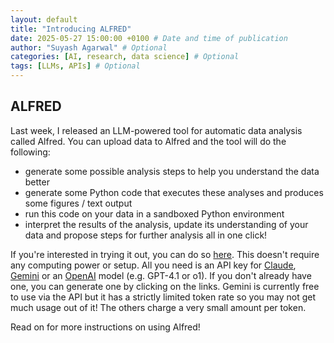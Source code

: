 ```yaml
---
layout: default 
title: "Introducing ALFRED"
date: 2025-05-27 15:00:00 +0100 # Date and time of publication
author: "Suyash Agarwal" # Optional
categories: [AI, research, data science] # Optional
tags: [LLMs, APIs] # Optional
---
```


## ALFRED

Last week, I released an LLM-powered tool for automatic data analysis called Alfred. You can upload data to Alfred and the tool will do the following:
- generate some possible analysis steps to help you understand the data better
- generate some Python code that executes these analyses and produces some figures / text output
- run this code on your data in a sandboxed Python environment
- interpret the results of the analysis, update its understanding of your data and propose steps for further analysis
all in one click!

If you're interested in trying it out, you can do so [here](https://alfred-g6uv.onrender.com/). This doesn't require any computing power or setup. All you need is an API key for [Claude](https://docs.anthropic.com/en/docs/get-started), [Gemini](https://aistudio.google.com/app/apikey) or an [OpenAI](https://platform.openai.com/docs/quickstart/step-2-set-up-your-api-key?api-mode=responses) model (e.g. GPT-4.1 or o1). If you don't already have one, you can generate one by clicking on the links. Gemini is currently free to use via the API but it has a strictly limited token rate so you may not get much usage out of it! The others charge a very small amount per token.

Read on for more instructions on using Alfred!


